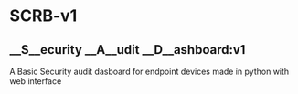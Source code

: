 # SCRB-v1
## __S__ecurity __A__udit __D__ashboard:v1
A Basic Security audit dasboard for endpoint devices made in python with web interface
